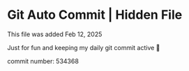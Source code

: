 # Git Auto Commit | Hidden File

This file was added Feb 12, 2025

Just for fun and keeping my daily git commit active 🤪

commit number: 534368
